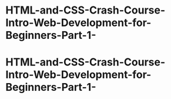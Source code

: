 # HTML-and-CSS-Crash-Course-Intro-Web-Development-for-Beginners-Part-1-
# HTML-and-CSS-Crash-Course-Intro-Web-Development-for-Beginners-Part-1-
